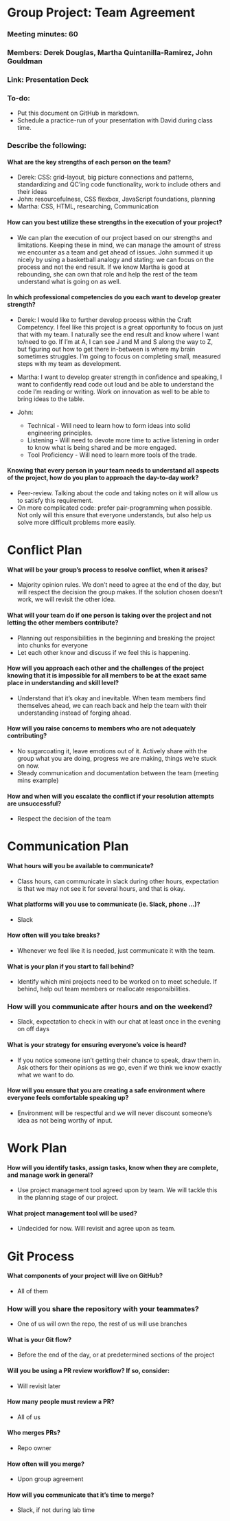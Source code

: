 # Group Project: Team Agreement 

### Meeting minutes: 60 
### Members: Derek Douglas, Martha Quintanilla-Ramirez, John Gouldman
### Link: Presentation Deck

### To-do:
- Put this document on GitHub in markdown.
- Schedule a practice-run of your presentation with David during class time.

### Describe the following: 

#### What are the key strengths of each person on the team?
- Derek: CSS: grid-layout, big picture connections and patterns, standardizing and QC’ing code functionality, work to include others and their ideas
- John: resourcefulness, CSS flexbox, JavaScript foundations, planning
- Martha: CSS, HTML, researching, Communication

#### How can you best utilize these strengths in the execution of your project?
- We can plan the execution of our project based on our strengths and limitations. Keeping these in mind, we can manage the amount of stress we encounter as a team and get ahead of issues. John summed it up nicely by using a basketball analogy and stating: we can focus on the process and not the end result. If we know Martha is good at rebounding, she can own that role and help the rest of the team understand what is going on as well.

#### In which professional competencies do you each want to develop greater strength?
- Derek: I would like to further develop process within the Craft Competency. I feel like this project is a great opportunity to focus on just that with my team. I naturally see the end result and know where I want to/need to go. If I’m at A, I can see J and M and S along the way to Z, but figuring out how to get there in-between is where my brain sometimes struggles. I’m going to focus on completing small, measured steps with my team as development.
- Martha: I want to develop greater strength in confidence and speaking, I want to confidently read code out loud and be able to understand the code I’m reading or writing. Work on innovation as well to be able to bring ideas to the table.
 
- John:
    - Technical - Will need to learn how to form ideas into solid engineering principles.
    - Listening - Will need to devote more time to active listening in order to know what is being shared and be more engaged.
    - Tool Proficiency - Will need to learn more tools of the trade.
#### Knowing that every person in your team needs to understand all aspects of the project, how do you plan to approach the day-to-day work?
- Peer-review. Talking about the code and taking notes on it will allow us to satisfy this requirement.
- On more complicated code: prefer pair-programming when possible. Not only will this ensure that everyone understands, but also help us solve more difficult problems more easily.
# Conflict Plan
#### What will be your group’s process to resolve conflict, when it arises?
- Majority opinion rules. We don’t need to agree at the end of the day, but will respect the decision the group makes. If the solution chosen doesn’t work, we will revisit the other idea.

#### What will your team do if one person is taking over the project and not letting the other members contribute?
- Planning out responsibilities in the beginning and breaking the project into chunks for everyone
- Let each other know and discuss if we feel this is happening.
#### How will you approach each other and the challenges of the project knowing that it is impossible for all members to be at the exact same place in understanding and skill level?
- Understand that it’s okay and inevitable. When team members find themselves ahead, we can reach back and help the team with their understanding instead of forging ahead.
#### How will you raise concerns to members who are not adequately contributing?
- No sugarcoating it, leave emotions out of it. Actively share with the group what you are doing, progress we are making, things we’re stuck on now.
- Steady communication and documentation between the team (meeting mins example)
#### How and when will you escalate the conflict if your resolution attempts are unsuccessful?
- Respect the decision of the team

# Communication Plan
#### What hours will you be available to communicate?
- Class hours, can communicate in slack during other hours, expectation is that we may not see it for several hours, and that is okay.
#### What platforms will you use to communicate (ie. Slack, phone …)?
- Slack
#### How often will you take breaks?
- Whenever we feel like it is needed, just communicate it with the team.
#### What is your plan if you start to fall behind?
- Identify which mini projects need to be worked on to meet schedule. If behind, help out team members or reallocate responsibilities.
### How will you communicate after hours and on the weekend?
- Slack, expectation to check in with our chat at least once in the evening on off days
#### What is your strategy for ensuring everyone’s voice is heard?
- If you notice someone isn’t getting their chance to speak, draw them in. Ask others for their opinions as we go, even if we think we know exactly what we want to do.
#### How will you ensure that you are creating a safe environment where everyone feels comfortable speaking up?
- Environment will be respectful and we will never discount someone’s idea as not being worthy of input.


# Work Plan
#### How will you identify tasks, assign tasks, know when they are complete, and manage work in general?
- Use project management tool agreed upon by team. We will tackle this in the planning stage of our project.
#### What project management tool will be used?
- Undecided for now. Will revisit and agree upon as team.


# Git Process

#### What components of your project will live on GitHub?
- All of them

### How will you share the repository with your teammates?
- One of us will own the repo, the rest of us will use branches

#### What is your Git flow?
- Before the end of the day, or at predetermined sections of the project


#### Will you be using a PR review workflow? If so, consider:

- Will revisit later

#### How many people must review a PR?
- All of us


####  Who merges PRs?
- Repo owner


#### How often will you merge?
- Upon group agreement

#### How will you communicate that it’s time to merge?
- Slack, if not during lab time
